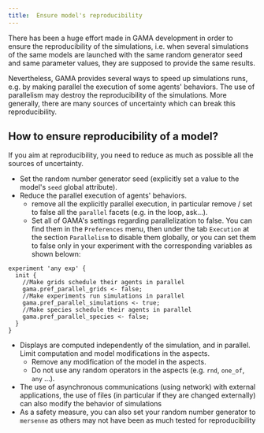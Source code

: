 ```yaml
---
title:  Ensure model's reproducibility 
---
```



There has been a huge effort made in GAMA development in order to ensure the reproducibility of the simulations, i.e. when several simulations of the same models are launched with the same random generator seed and same parameter values, they are supposed to provide the same results.

Nevertheless, GAMA provides several ways to speed up simulations runs, e.g. by making parallel the execution of some agents' behaviors. The use of parallelism may destroy the reproducibility of the simulations. More generally, there are many sources of uncertainty which can break this reproducibility.

## How to ensure reproducibility of a model? 

If you aim at reproducibility, you need to reduce as much as possible all the sources of uncertainty.
* Set the random number generator seed (explicitly set a value to the model's `seed` global attribute).
* Reduce the parallel execution of agents' behaviors. 
  * remove all the explicitly parallel execution, in particular remove / set to false all the `parallel` facets (e.g. in the loop, ask...).
  * Set all of GAMA's settings regarding parallelization to false. You can find them in the `Preferences` menu, then under the tab `Execution` at the section `Parallelism` to disable them globally, or you can set them to false only in your experiment with the corresponding variables as shown belown:

```
experiment 'any exp' {
  init {
	//Make grids schedule their agents in parallel
	gama.pref_parallel_grids <- false;
	//Make experiments run simulations in parallel
	gama.pref_parallel_simulations <- true;
	//Make species schedule their agents in parallel
	gama.pref_parallel_species <- false;
  }
}
```

* Displays are computed independently of the simulation, and in parallel. Limit computation and model modifications in the aspects.
  * Remove any modification of the model in the aspects.
  * Do not use any random operators in the aspects (e.g. `rnd`, `one_of`, `any` ...).
* The use of asynchronous communications (using network) with external applications, the use of files (in particular if they are changed  externally) can also modify the behavior of simulations
* As a safety measure, you can also set your random number generator to `mersenne` as others may not have been as much tested for reproducibility

